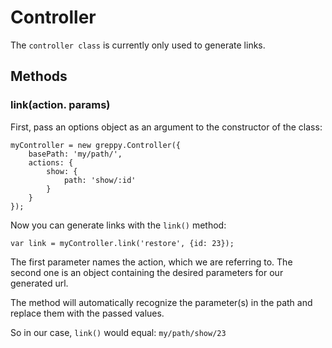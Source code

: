 # Controller

The `controller class` is currently only used to generate links.

## Methods

### link(action. params)

First, pass an options object as an argument to the constructor of the class:

    myController = new greppy.Controller({
        basePath: 'my/path/',
        actions: {
            show: {
                path: 'show/:id'
            }
        }
    });

Now you can generate links with the `link()` method:

    var link = myController.link('restore', {id: 23});

The first parameter names the action, which we are referring to. The second one
is an object containing the desired parameters for our generated url.

The method will automatically recognize the parameter(s) in the path and replace
them with the passed values.

So in our case, `link()` would equal: `my/path/show/23`

